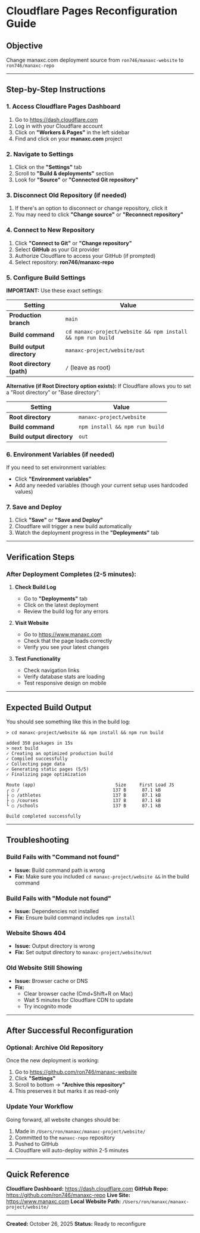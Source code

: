 # Cloudflare Pages Reconfiguration Guide

## Objective
Change manaxc.com deployment source from `ron746/manaxc-website` to `ron746/manaxc-repo`

---

## Step-by-Step Instructions

### 1. Access Cloudflare Pages Dashboard
1. Go to https://dash.cloudflare.com
2. Log in with your Cloudflare account
3. Click on **"Workers & Pages"** in the left sidebar
4. Find and click on your **manaxc.com** project

### 2. Navigate to Settings
1. Click on the **"Settings"** tab
2. Scroll to **"Build & deployments"** section
3. Look for **"Source"** or **"Connected Git repository"**

### 3. Disconnect Old Repository (if needed)
1. If there's an option to disconnect or change repository, click it
2. You may need to click **"Change source"** or **"Reconnect repository"**

### 4. Connect to New Repository
1. Click **"Connect to Git"** or **"Change repository"**
2. Select **GitHub** as your Git provider
3. Authorize Cloudflare to access your GitHub (if prompted)
4. Select repository: **ron746/manaxc-repo**

### 5. Configure Build Settings

**IMPORTANT:** Use these exact settings:

| Setting | Value |
|---------|-------|
| **Production branch** | `main` |
| **Build command** | `cd manaxc-project/website && npm install && npm run build` |
| **Build output directory** | `manaxc-project/website/out` |
| **Root directory (path)** | `/` (leave as root) |

**Alternative (if Root Directory option exists):**
If Cloudflare allows you to set a "Root directory" or "Base directory":

| Setting | Value |
|---------|-------|
| **Root directory** | `manaxc-project/website` |
| **Build command** | `npm install && npm run build` |
| **Build output directory** | `out` |

### 6. Environment Variables (if needed)
If you need to set environment variables:
- Click **"Environment variables"**
- Add any needed variables (though your current setup uses hardcoded values)

### 7. Save and Deploy
1. Click **"Save"** or **"Save and Deploy"**
2. Cloudflare will trigger a new build automatically
3. Watch the deployment progress in the **"Deployments"** tab

---

## Verification Steps

### After Deployment Completes (2-5 minutes):

1. **Check Build Log**
   - Go to **"Deployments"** tab
   - Click on the latest deployment
   - Review the build log for any errors

2. **Visit Website**
   - Go to https://www.manaxc.com
   - Check that the page loads correctly
   - Verify you see your latest changes

3. **Test Functionality**
   - Check navigation links
   - Verify database stats are loading
   - Test responsive design on mobile

---

## Expected Build Output

You should see something like this in the build log:

```
> cd manaxc-project/website && npm install && npm run build

added 350 packages in 15s
> next build
✓ Creating an optimized production build
✓ Compiled successfully
✓ Collecting page data
✓ Generating static pages (5/5)
✓ Finalizing page optimization

Route (app)                              Size     First Load JS
┌ ○ /                                   137 B      87.1 kB
├ ○ /athletes                           137 B      87.1 kB
├ ○ /courses                            137 B      87.1 kB
└ ○ /schools                            137 B      87.1 kB

Build completed successfully
```

---

## Troubleshooting

### Build Fails with "Command not found"
- **Issue:** Build command path is wrong
- **Fix:** Make sure you included `cd manaxc-project/website &&` in the build command

### Build Fails with "Module not found"
- **Issue:** Dependencies not installed
- **Fix:** Ensure build command includes `npm install`

### Website Shows 404
- **Issue:** Output directory is wrong
- **Fix:** Set output directory to `manaxc-project/website/out`

### Old Website Still Showing
- **Issue:** Browser cache or DNS
- **Fix:**
  - Clear browser cache (Cmd+Shift+R on Mac)
  - Wait 5 minutes for Cloudflare CDN to update
  - Try incognito mode

---

## After Successful Reconfiguration

### Optional: Archive Old Repository
Once the new deployment is working:

1. Go to https://github.com/ron746/manaxc-website
2. Click **"Settings"**
3. Scroll to bottom → **"Archive this repository"**
4. This preserves it but marks it as read-only

### Update Your Workflow
Going forward, all website changes should be:
1. Made in `/Users/ron/manaxc/manaxc-project/website/`
2. Committed to the `manaxc-repo` repository
3. Pushed to GitHub
4. Cloudflare will auto-deploy within 2-5 minutes

---

## Quick Reference

**Cloudflare Dashboard:** https://dash.cloudflare.com
**GitHub Repo:** https://github.com/ron746/manaxc-repo
**Live Site:** https://www.manaxc.com
**Local Website Path:** `/Users/ron/manaxc/manaxc-project/website/`

---

**Created:** October 26, 2025
**Status:** Ready to reconfigure
